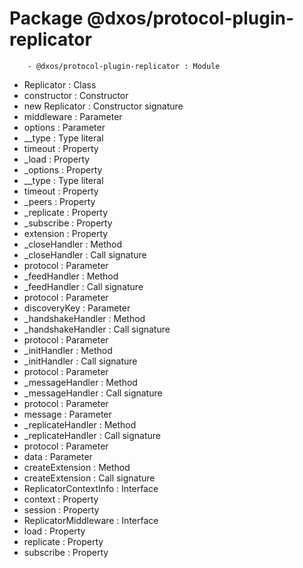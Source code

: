 # Package @dxos/protocol-plugin-replicator

        - @dxos/protocol-plugin-replicator : Module
- Replicator : Class
- constructor : Constructor
- new Replicator : Constructor signature
- middleware : Parameter
- options : Parameter
- __type : Type literal
- timeout : Property
- _load : Property
- _options : Property
- __type : Type literal
- timeout : Property
- _peers : Property
- _replicate : Property
- _subscribe : Property
- extension : Property
- _closeHandler : Method
- _closeHandler : Call signature
- protocol : Parameter
- _feedHandler : Method
- _feedHandler : Call signature
- protocol : Parameter
- discoveryKey : Parameter
- _handshakeHandler : Method
- _handshakeHandler : Call signature
- protocol : Parameter
- _initHandler : Method
- _initHandler : Call signature
- protocol : Parameter
- _messageHandler : Method
- _messageHandler : Call signature
- protocol : Parameter
- message : Parameter
- _replicateHandler : Method
- _replicateHandler : Call signature
- protocol : Parameter
- data : Parameter
- createExtension : Method
- createExtension : Call signature
- ReplicatorContextInfo : Interface
- context : Property
- session : Property
- ReplicatorMiddleware : Interface
- load : Property
- replicate : Property
- subscribe : Property
